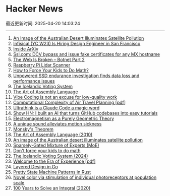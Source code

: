 # Hacker News

最近更新时间: 2025-04-20 14:03:24

--- 
1. [An Image of the Australian Desert Illuminates Satellite Pollution](https://www.thisiscolossal.com/2025/04/a-stunning-image-of-the-australian-desert-illuminates-the-growing-problem-of-satellite-pollution/) 
2. [Infisical (YC W23) Is Hiring Design Engineer in San Francisco](https://www.ycombinator.com/companies/infisical/jobs/I8zvnRW-design-engineer-san-francisco) 
3. [Inside ArXiv](https://www.wired.com/story/inside-arxiv-most-transformative-code-science/) 
4. [Ssl.com: DCV bypass and issue fake certificates for any MX hostname](https://bugzilla.mozilla.org/show_bug.cgi?id=1961406) 
5. [The Web Is Broken – Botnet Part 2](https://jan.wildeboer.net/2025/04/Web-is-Broken-Botnet-Part-2/) 
6. [Raspberry Pi Lidar Scanner](https://github.com/PiLiDAR/PiLiDAR) 
7. [How to Force Your Kids to Do Math?](https://blog.avocados.ovh/posts/how-to-force-your-kids-to-do-math/) 
8. [Unpowered SSD endurance investigation finds data loss and performance issues](https://www.tomshardware.com/pc-components/storage/unpowered-ssd-endurance-investigation-finds-severe-data-loss-and-performance-issues-reminds-us-of-the-importance-of-refreshing-backups) 
9. [The Icelandic Voting System](https://smarimccarthy.is/posts/2024-11-25-voting-system/) 
10. [The Art of Assembly Language](https://www.plantation-productions.com/Webster/www.artofasm.com/Linux/HTML/AoATOC.html) 
11. [Vibe Coding is not an excuse for low-quality work](https://addyo.substack.com/p/vibe-coding-is-not-an-excuse-for) 
12. [Computational Complexity of Air Travel Planning [pdf]](http://www.demarcken.org/carl/papers/ITA-software-travel-complexity/ITA-software-travel-complexity.pdf) 
13. [Ultrathink is a Claude Code a magic word](https://simonwillison.net/2025/Apr/19/claude-code-best-practices/) 
14. [Show HN: I built an AI that turns GitHub codebases into easy tutorials](https://github.com/The-Pocket/Tutorial-Codebase-Knowledge) 
15. [Electromagnetism as a Purely Geometric Theory](https://iopscience.iop.org/article/10.1088/1742-6596/2987/1/012001) 
16. [A unique sound alleviates motion sickness](https://www.nagoya-u.ac.jp/researchinfo/result-en/2025/04/20250408-01.html) 
17. [Monsky's Theorem](https://mathmondays.com/monskys-theorem) 
18. [The Art of Assembly Language (2010)](https://www.plantation-productions.com/Webster/www.artofasm.com/Linux/HTML/AoATOC.html) 
19. [An image of the Australian desert illuminates satellite pollution](https://www.thisiscolossal.com/2025/04/a-stunning-image-of-the-australian-desert-illuminates-the-growing-problem-of-satellite-pollution/) 
20. [Sparsely-Gated Mixture of Experts (MoE)](https://eli.thegreenplace.net/2025/sparsely-gated-mixture-of-experts-moe/) 
21. [Don't force your kids to do math](https://blog.avocados.ovh/posts/how-to-force-your-kids-to-do-math/) 
22. [The Icelandic Voting System (2024)](https://smarimccarthy.is/posts/2024-11-25-voting-system/) 
23. [Welcome to the Era of Experience [pdf]](https://storage.googleapis.com/deepmind-media/Era-of-Experience%20/The%20Era%20of%20Experience%20Paper.pdf) 
24. [Layered Design in Go](https://jerf.org/iri/post/2025/go_layered_design/) 
25. [Pretty State Machine Patterns in Rust](https://hoverbear.org/blog/rust-state-machine-pattern/) 
26. [Novel color via stimulation of individual photoreceptors at population scale](https://www.science.org/doi/10.1126/sciadv.adu1052) 
27. [100 Years to Solve an Integral (2020)](https://liorsinai.github.io/mathematics/2020/08/27/secant-mercator.html) 
